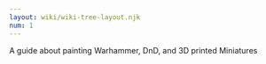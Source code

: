 ```yaml
---
layout: wiki/wiki-tree-layout.njk
num: 1
---
```


<p>A guide about painting Warhammer, DnD, and 3D printed Miniatures</p>